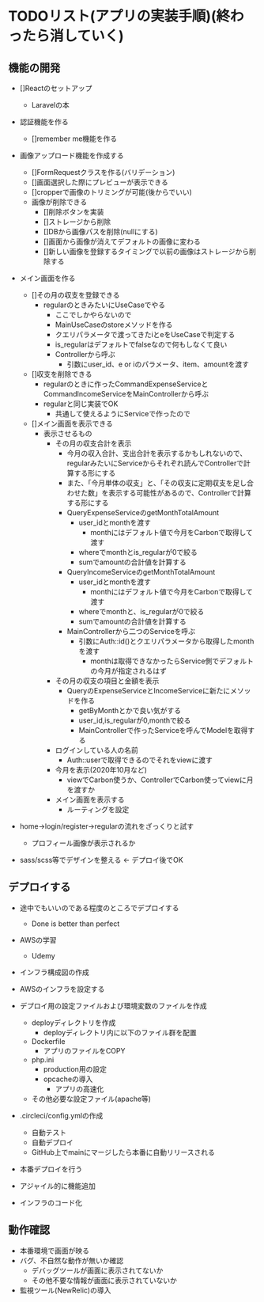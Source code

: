 # TODOリスト(アプリの実装手順)(終わったら消していく)

## 機能の開発
- []Reactのセットアップ
    - Laravelの本

- 認証機能を作る
    - []remember me機能を作る

- 画像アップロード機能を作成する
    - []FormRequestクラスを作る(バリデーション)
    - []画面選択した際にプレビューが表示できる
    - []cropperで画像のトリミングが可能(後からでいい)
    - 画像が削除できる
        - []削除ボタンを実装
        - []ストレージから削除
        - []DBから画像パスを削除(nullにする)
        - []画面から画像が消えてデフォルトの画像に変わる
        - []新しい画像を登録するタイミングで以前の画像はストレージから削除する

- メイン画面を作る
    - []その月の収支を登録できる
        - regularのときみたいにUseCaseでやる
            - ここでしかやらないので
            - MainUseCaseのstoreメソッドを作る
            - クエリパラメータで渡ってきたiとeをUseCaseで判定する
            - is_regularはデフォルトでfalseなので何もしなくて良い
            - Controllerから呼ぶ
                - 引数にuser_id、e or iのパラメータ、item、amountを渡す
    - []収支を削除できる
        - regularのときに作ったCommandExpenseServiceとCommandIncomeServiceをMainControllerから呼ぶ
        - regularと同じ実装でOK
            - 共通して使えるようにServiceで作ったので
    - []メイン画面を表示できる
        - 表示させるもの
            - その月の収支合計を表示
                - 今月の収入合計、支出合計を表示するかもしれないので、regularみたいにServiceからそれぞれ読んでControllerで計算する形にする
                - また、「今月単体の収支」と、「その収支に定期収支を足し合わせた数」を表示する可能性があるので、Controllerで計算する形にする
                - QueryExpenseServiceのgetMonthTotalAmount
                    - user_idとmonthを渡す
                        - monthにはデフォルト値で今月をCarbonで取得して渡す
                    - whereでmonthとis_regularが0で絞る
                    - sumでamountの合計値を計算する
                - QueryIncomeServiceのgetMonthTotalAmount
                    - user_idとmonthを渡す
                        - monthにはデフォルト値で今月をCarbonで取得して渡す
                    - whereでmonthと、is_regularが0で絞る
                    - sumでamountの合計値を計算する
                - MainControllerから二つのServiceを呼ぶ
                    - 引数にAuth::id()とクエリパラメータから取得したmonthを渡す
                        - monthは取得できなかったらService側でデフォルトの今月が指定されるはず
            - その月の収支の項目と金額を表示
                - QueryのExpenseServiceとIncomeServiceに新たにメソッドを作る
                    - getByMonthとかで良い気がする
                    - user_id,is_regularが0,monthで絞る
                    - MainControllerで作ったServiceを呼んでModelを取得する
            - ログインしている人の名前
                - Auth::userで取得できるのでそれをviewに渡す
            - 今月を表示(2020年10月など)
                - viewでCarbon使うか、ControllerでCarbon使ってviewに月を渡すか
            - メイン画面を表示する
                - ルーティングを設定

- home->login/register->regularの流れをざっくりと試す
    - プロフィール画像が表示されるか

- sass/scss等でデザインを整える <- デプロイ後でOK

## デプロイする
- 途中でもいいのである程度のところでデプロイする
    - Done is better than perfect
- AWSの学習
    - Udemy
- インフラ構成図の作成
- AWSのインフラを設定する
- デプロイ用の設定ファイルおよび環境変数のファイルを作成
    - deployディレクトリを作成
        - deployディレクトリ内に以下のファイル群を配置
    - Dockerfile
        - アプリのファイルをCOPY
    - php.ini
        - production用の設定
        - opcacheの導入
            - アプリの高速化
    - その他必要な設定ファイル(apache等)
- .circleci/config.ymlの作成
    - 自動テスト
    - 自動デプロイ
    - GitHub上でmainにマージしたら本番に自動リリースされる
- 本番デプロイを行う

- アジャイル的に機能追加

- インフラのコード化

## 動作確認
- 本番環境で画面が映る
- バグ、不自然な動作が無いか確認
    - デバッグツールが画面に表示されてないか
    - その他不要な情報が画面に表示されていないか
- 監視ツール(NewRelic)の導入